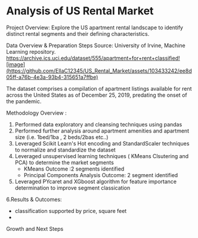 # Analysis of US Rental Market
Project Overview:
Explore the US apartment rental landscape to identify distinct rental segments and their defining characteristics.

Data Overview & Preparation Steps
Source: University of Irvine, Machine Learning repository. https://archive.ics.uci.edu/dataset/555/apartment+for+rent+classified![image](https://github.com/EllaC12345/US_Rental_Market/assets/103433242/ee8d05ff-a76b-4e3a-93b4-315651a7ffbe)

The dataset comprises a compilation of apartment listings available for rent across the United States as of December 25, 2019, predating the onset of the pandemic.

Methodology Overview :
1. Performed data exploratory and cleansing techniques using pandas
2. Performed further analysis around apartment amenities and apartment size (i.e. 1bed/1ba , 2 beds/2bas etc..)
3. Leveraged Scikit Learn's Hot encoding and StandardScaler techniques to normalize and standardize the dataset
4. Leveraged unsupervised learning techniques ( KMeans Clsutering and PCA) to determine the market segments
   - KMeans Outcome :2 segments identified
   - Principal Components Analysis Outcome: 2 segment identified
5. Leveraged PYcaret and XGboost algorithm for feature importance determination to improve segment classication
   
6.Results & Outcomes:
- classification supported by price, square feet 
-

Growth and Next Steps 
